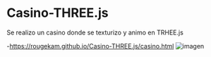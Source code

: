 # Casino-THREE.js
Se realizo un casino donde se texturizo y animo en TRHEE.js

-https://rougekam.github.io/Casino-THREE.js/casino.html 
![imagen](Casinobara.PNG)
